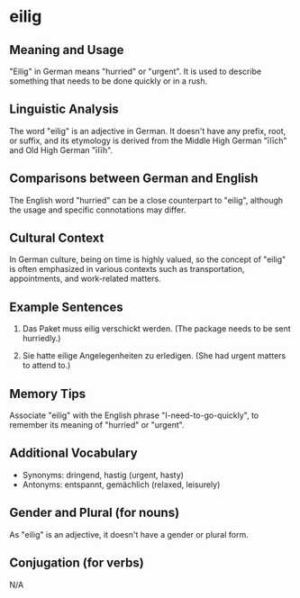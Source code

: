 # eilig
## Meaning and Usage
"Eilig" in German means "hurried" or "urgent". It is used to describe something that needs to be done quickly or in a rush.

## Linguistic Analysis
The word "eilig" is an adjective in German. It doesn't have any prefix, root, or suffix, and its etymology is derived from the Middle High German "īlīch" and Old High German "īlīh".

## Comparisons between German and English
The English word "hurried" can be a close counterpart to "eilig", although the usage and specific connotations may differ.

## Cultural Context
In German culture, being on time is highly valued, so the concept of "eilig" is often emphasized in various contexts such as transportation, appointments, and work-related matters.

## Example Sentences
1. Das Paket muss eilig verschickt werden.
   (The package needs to be sent hurriedly.)

2. Sie hatte eilige Angelegenheiten zu erledigen.
   (She had urgent matters to attend to.)

## Memory Tips
Associate "eilig" with the English phrase "I-need-to-go-quickly", to remember its meaning of "hurried" or "urgent".

## Additional Vocabulary
- Synonyms: dringend, hastig (urgent, hasty)
- Antonyms: entspannt, gemächlich (relaxed, leisurely)

## Gender and Plural (for nouns)
As "eilig" is an adjective, it doesn't have a gender or plural form.

## Conjugation (for verbs)
N/A